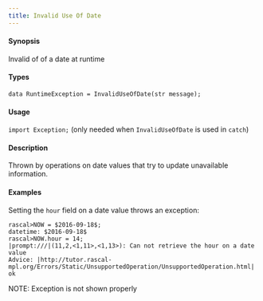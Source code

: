 ```yaml
---
title: Invalid Use Of Date
---
```


#### Synopsis

Invalid of of a date at runtime

#### Types

`data RuntimeException = InvalidUseOfDate(str message);`
       
#### Usage

`import Exception;` (only needed when `InvalidUseOfDate` is used in `catch`)

#### Description

Thrown by operations on date values that
try to update unavailable information.

#### Examples

Setting the `hour` field on a date value throws an exception:

```rascal-shell
rascal>NOW = $2016-09-18$;
datetime: $2016-09-18$
rascal>NOW.hour = 14;
|prompt:///|(11,2,<1,11>,<1,13>): Can not retrieve the hour on a date value
Advice: |http://tutor.rascal-mpl.org/Errors/Static/UnsupportedOperation/UnsupportedOperation.html|
ok
```

NOTE: Exception is not shown properly


